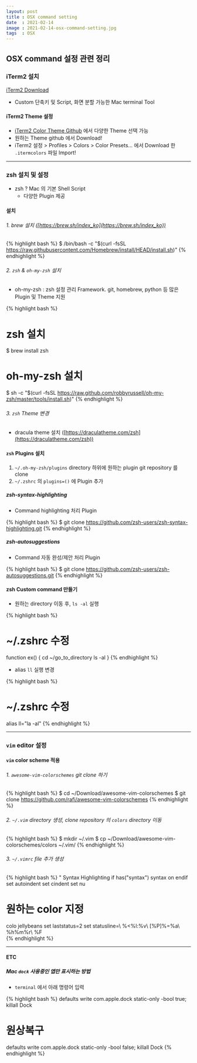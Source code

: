```yaml
---
layout: post
title : OSX command setting
date  : 2021-02-14
image : 2021-02-14-osx-command-setting.jpg
tags  : OSX
---
```


## OSX command 설정 관련 정리
### iTerm2 설치
[iTerm2 Download](https://iterm2.com/index.html)
* Custom 단축키 및 Script, 화면 분할 가능한 Mac terminal Tool

#### iTerm2 Theme 설정
* [iTerm2 Color Theme Github](https://github.com/mbadolato/iTerm2-Color-Schemes) 에서 다양한 Theme 선택 가능
* 원하는 Theme github 에서 Download!
* iTerm2 설정 > Profiles > Colors > Color Presets... 에서 Download 한 `.itermcolors` 파일 Import!

---

### zsh 설치 및 설정
* zsh ? Mac 의 기본 Shell Script
  * 다양한 Plugin 제공

#### 설치
###### 1. brew 설치 ([https://brew.sh/index_ko](https://brew.sh/index_ko))

{% highlight bash %}
$ /bin/bash -c "$(curl -fsSL https://raw.githubusercontent.com/Homebrew/install/HEAD/install.sh)"
{% endhighlight %}

###### 2. `zsh` & `oh-my-zsh` 설치
* oh-my-zsh : zsh 설정 관리 Framework. git, homebrew, python 등 많은 Plugin 및 Theme 지원

{% highlight bash %}
# zsh 설치
$ brew install zsh
# oh-my-zsh 설치
$ sh -c "$(curl -fsSL https://raw.github.com/robbyrussell/oh-my-zsh/master/tools/install.sh)"
{% endhighlight %}

###### 3. `zsh` Theme 변경
* dracula theme 설치 ([https://draculatheme.com/zsh](https://draculatheme.com/zsh))

#### `zsh` Plugins 설치
1. `~/.oh-my-zsh/plugins` directory 하위에 원하는 plugin git repository 를 clone
2. `~/.zshrc` 의 `plugins=()` 에 Plugin 추가

##### zsh-syntax-highlighting
* Command highlighting 처리 Plugin

{% highlight bash %}
$ git clone https://github.com/zsh-users/zsh-syntax-highlighting.git
{% endhighlight %}

##### zsh-autosuggestions
* Command 자동 완성/제안 처리 Plugin

{% highlight bash %}
$ git clone https://github.com/zsh-users/zsh-autosuggestions.git
{% endhighlight %}

#### zsh Custom command 만들기
* 원하는 directory 이동 후, `ls -al` 실행

{% highlight bash %}
# ~/.zshrc 수정
function ex() {
cd ~/go_to_directory
ls -al
}
{% endhighlight %}

* alias `ll` 실행 변경

{% highlight bash %}
# ~/.zshrc 수정
alias ll="la -al"
{% endhighlight %}

---

### `vim` editor 설정
#### `vim` color scheme 적용
###### 1. `awesome-vim-colorschemes` git clone 하기

{% highlight bash %}
$ cd ~/Download/awesome-vim-colorschemes
$ git clone https://github.com/rafi/awesome-vim-colorschemes
{% endhighlight %}

###### 2. `~/.vim` directory 생성, clone repository 의 `colors` directory 이동

{% highlight bash %}
$ mkdir ~/.vim
$ cp ~/Download/awesome-vim-colorschemes/colors ~/.vim/
{% endhighlight %}

###### 3. `~/.vimrc` file 추가 생성

{% highlight bash %}
\" Syntax Highlighting
if has("syntax")
    syntax on
endif
set autoindent
set cindent
set nu
# 원하는 color 지정
colo jellybeans
set laststatus=2
set statusline=\ %<%l:%v\ [%P]%=%a\ %h%m%r\ %F\
{% endhighlight %}

---

#### ETC

##### Mac `dock` 사용중인 앱만 표시하는 방법
- `terminal` 에서 아래 명령어 입력

{% highlight bash %}
defaults write com.apple.dock static-only -bool true; killall Dock
# 원상복구
defaults write com.apple.dock static-only -bool false; killall Dock
{% endhighlight %}
